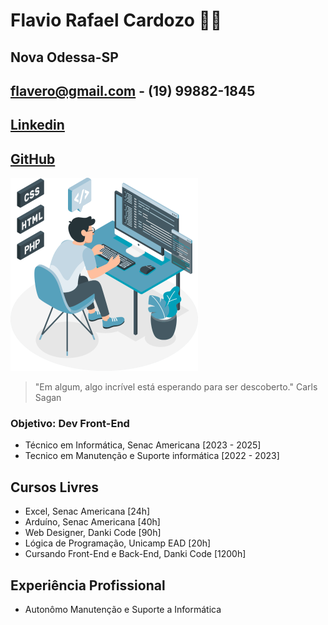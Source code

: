 # Flavio Rafael Cardozo 👨‍💻
## Nova Odessa-SP 
## flavero@gmail.com    - (19) 99882-1845

## [Linkedin](https://br.linkedin.com/in/flavio-rafael-cardozo-66a763143)
## [GitHub](https://github.com/flavero85)

![foto](foto.png)

> "Em algum, algo incrível está esperando para ser descoberto." Carls Sagan
### Objetivo: Dev Front-End
- Técnico em Informática, Senac Americana [2023 - 2025]
- Tecnico em Manutenção e Suporte  informática [2022 - 2023]

## Cursos Livres
- Excel, Senac Americana [24h]
- Arduíno, Senac Americana [40h]
- Web Designer, Danki Code [90h]
- Lógica de Programação, Unicamp EAD [20h]
- Cursando Front-End e Back-End, Danki Code [1200h]

## Experiência Profissional
- Autonômo Manutenção e Suporte a Informática 
